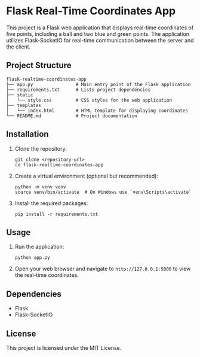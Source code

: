 # Flask Real-Time Coordinates App

This project is a Flask web application that displays real-time coordinates of five points, including a ball and two blue and green points. The application utilizes Flask-SocketIO for real-time communication between the server and the client.

## Project Structure

```
flask-realtime-coordinates-app
├── app.py                # Main entry point of the Flask application
├── requirements.txt      # Lists project dependencies
├── static
│   └── style.css         # CSS styles for the web application
├── templates
│   └── index.html        # HTML template for displaying coordinates
└── README.md             # Project documentation
```

## Installation

1. Clone the repository:
   ```
   git clone <repository-url>
   cd flask-realtime-coordinates-app
   ```

2. Create a virtual environment (optional but recommended):
   ```
   python -m venv venv
   source venv/bin/activate  # On Windows use `venv\Scripts\activate`
   ```

3. Install the required packages:
   ```
   pip install -r requirements.txt
   ```

## Usage

1. Run the application:
   ```
   python app.py
   ```

2. Open your web browser and navigate to `http://127.0.0.1:5000` to view the real-time coordinates.

## Dependencies

- Flask
- Flask-SocketIO

## License

This project is licensed under the MIT License.